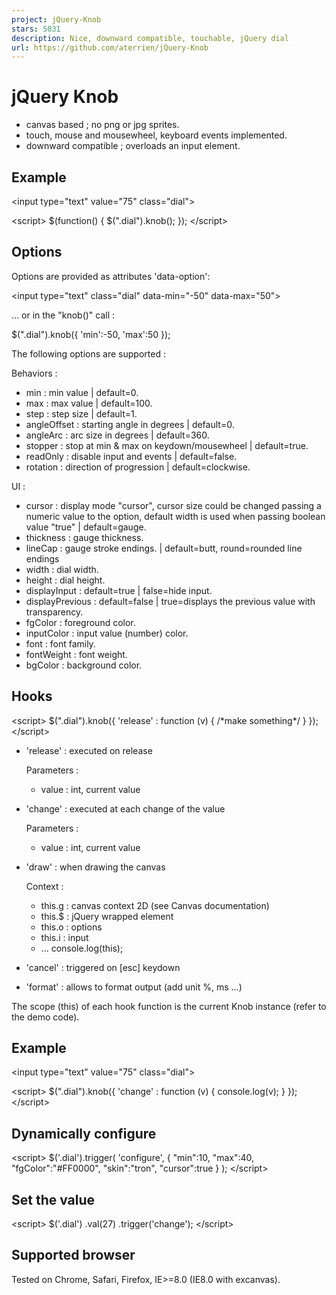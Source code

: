 ```yaml
---
project: jQuery-Knob
stars: 5031
description: Nice, downward compatible, touchable, jQuery dial
url: https://github.com/aterrien/jQuery-Knob
---
```


jQuery Knob
===========

-   canvas based ; no png or jpg sprites.
-   touch, mouse and mousewheel, keyboard events implemented.
-   downward compatible ; overloads an input element.

Example
-------

<input type\="text" value\="75" class\="dial"\>

<script\>
    $(function() {
        $(".dial").knob();
    });
</script\>

Options
-------

Options are provided as attributes 'data-option':

<input type\="text" class\="dial" data-min\="\-50" data-max\="50"\>

... or in the "knob()" call :

$(".dial").knob({
    'min':\-50,
    'max':50
});

The following options are supported :

Behaviors :

-   min : min value | default=0.
-   max : max value | default=100.
-   step : step size | default=1.
-   angleOffset : starting angle in degrees | default=0.
-   angleArc : arc size in degrees | default=360.
-   stopper : stop at min & max on keydown/mousewheel | default=true.
-   readOnly : disable input and events | default=false.
-   rotation : direction of progression | default=clockwise.

UI :

-   cursor : display mode "cursor", cursor size could be changed passing a numeric value to the option, default width is used when passing boolean value "true" | default=gauge.
-   thickness : gauge thickness.
-   lineCap : gauge stroke endings. | default=butt, round=rounded line endings
-   width : dial width.
-   height : dial height.
-   displayInput : default=true | false=hide input.
-   displayPrevious : default=false | true=displays the previous value with transparency.
-   fgColor : foreground color.
-   inputColor : input value (number) color.
-   font : font family.
-   fontWeight : font weight.
-   bgColor : background color.

Hooks
-----

<script\>
    $(".dial").knob({
        'release' : function (v) { /\*make something\*/ }
    });
</script\>

-   'release' : executed on release
    
    Parameters :
    
    -   value : int, current value
-   'change' : executed at each change of the value
    
    Parameters :
    
    -   value : int, current value
-   'draw' : when drawing the canvas
    
    Context :
    
    -   this.g : canvas context 2D (see Canvas documentation)
    -   this.$ : jQuery wrapped element
    -   this.o : options
    -   this.i : input
    -   ... console.log(this);
-   'cancel' : triggered on \[esc\] keydown
    
-   'format' : allows to format output (add unit %, ms ...)
    

The scope (this) of each hook function is the current Knob instance (refer to the demo code).

Example
-------

<input type\="text" value\="75" class\="dial"\>

<script\>
    $(".dial").knob({
        'change' : function (v) { console.log(v); }
    });
</script\>

Dynamically configure
---------------------

<script\>
    $('.dial').trigger(
        'configure',
        {
            "min":10,
            "max":40,
            "fgColor":"#FF0000",
            "skin":"tron",
            "cursor":true
        }
    );
</script\>

Set the value
-------------

<script\>
    $('.dial')
        .val(27)
        .trigger('change');
</script\>

Supported browser
-----------------

Tested on Chrome, Safari, Firefox, IE>=8.0 (IE8.0 with excanvas).
